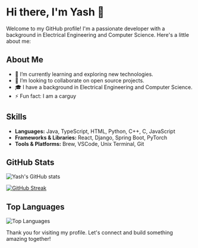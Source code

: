 # Hi there, I'm Yash 👋

Welcome to my GitHub profile! I'm a passionate developer with a background in Electrical Engineering and Computer Science. Here's a little about me:

## About Me

- 🌱 I’m currently learning and exploring new technologies.
- 💼 I’m looking to collaborate on open source projects.
- 🎓 I have a background in Electrical Engineering and Computer Science.
- ⚡ Fun fact: I am a carguy

## Skills

- **Languages:** Java, TypeScript, HTML, Python, C++, C, JavaScript
- **Frameworks & Libraries:** React, Django, Spring Boot, PyTorch
- **Tools & Platforms:** Brew, VSCode, Unix Terminal, Git


## GitHub Stats

![Yash's GitHub stats](https://github-readme-stats.vercel.app/api?username=yakatyansh&show_icons=true&theme=radical)

[![GitHub Streak](https://streak-stats.demolab.com?user=yakatyansh&theme=catppuccin-mocha&hide_border=true)](https://git.io/streak-stats)
## Top Languages

![Top Languages](https://github-readme-stats.vercel.app/api/top-langs/?username=yakatyansh&layout=compact&theme=radical)

Thank you for visiting my profile. Let's connect and build something amazing together!
